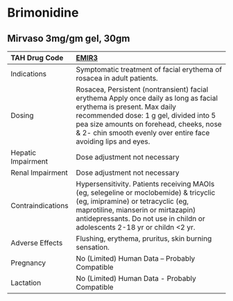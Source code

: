 # Brimonidine

## Mirvaso 3mg/gm gel, 30gm

| TAH Drug Code      | [**EMIR3**](https://www.tahsda.org.tw/drugs/hissearch.php?drug_code=EMIR3)                                                                                                                                                                                                 |
|:-------------------|:---------------------------------------------------------------------------------------------------------------------------------------------------------------------------------------------------------------------------------------------------------------------------|
| Indications        | Symptomatic treatment of facial erythema of rosacea in adult patients.                                                                                                                                                                                                     |
| Dosing             | Rosacea, Persistent (nontransient) facial erythema Apply once daily as long as facial erythema is present. Max daily recommended dose: 1 g gel, divided into 5 pea size amounts on forehead, cheeks, nose & 2- chin smooth evenly over entire face avoiding lips and eyes. |
| Hepatic Impairment | Dose adjustment not necessary                                                                                                                                                                                                                                              |
| Renal Impairment   | Dose adjustment not necessary                                                                                                                                                                                                                                              |
| Contraindications  | Hypersensitivity. Patients receiving MAOIs (eg, selegeline or moclobemide) & tricyclic (eg, imipramine) or tetracyclic (eg, maprotiline, mianserin or mirtazapin) antidepressants. Do not use in childn or adolescents 2-18 yr or childn <2 yr.                            |
| Adverse Effects    | Flushing, erythema, pruritus, skin burning sensation.                                                                                                                                                                                                                      |
| Pregnancy          | No (Limited) Human Data – Probably Compatible                                                                                                                                                                                                                              |
| Lactation          | No (Limited) Human Data - Probably Compatible                                                                                                                                                                                                                              |

